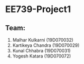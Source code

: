 # EE739-Project1

## Team:
1. Malhar Kulkarni (19D070032)
2. Kartikeya Chandra (19D070029)
3. Kunal Chhabra (19D070031)
4. Yogesh Katara (19D070072)
